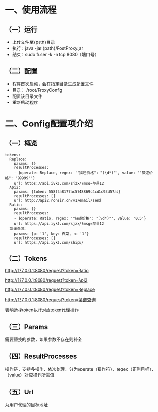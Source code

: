 一、**使用流程**
==========

（一）**运行**
---------

*   上传文件至{path}目录
*   执行：java -jar {path}/PostProxy.jar
*   结束：sudo fuser -k -n tcp 8080（端口号）

（二）**配置**
---------

*   程序首次启动，会在指定目录生成配置文件
*   目录： /root/ProxyConfig
*   配置该目录文件
*   重新启动程序

二、**Config配置项介绍**
=================

（一）**概览**
------------

```
tokens:
  Replace:
    params: {}
    resultProcesses:
    - {operate: Replace, regex: '"描述价格": "(\d*)"', value: '"描述价格": "99999"'}
    url: https://api.iyk0.com/sjzx/?msg=苹果12
  Api2:
    params: {token: 558ffa8177ac5748869c4cd1c93d57ab}
    resultProcesses: []
    url: http://api2.ronsir.cn/v1/email/send
  Ratio:
    params: {}
    resultProcesses:
    - {operate: Ratio, regex: '"描述价格": "(\d*)"', value: '0.5'}
    url: https://api.iyk0.com/sjzx/?msg=苹果12
  菜谱查询:
    params: {p: '1', key: 白菜, n: '1'}
    resultProcesses: []
    url: https://api.iyk0.com/shipu/
```
（二）**Tokens**
-------------

http://127.0.0.1:8080/request?token=Ratio

http://127.0.0.1:8080/request?token=Api2

http://127.0.0.1:8080/request?token=Replace

http://127.0.0.1:8080/request?token=菜谱查询

表明选择token执行对应token代理操作

（三）**Params**
-------------

需要替换的参数，如果参数不存在则补全

（四）**ResultProcesses**
--------------------------

操作链，支持多操作，依次处理，分为operate（操作符）、regex（正则目标）、（value）对应操作所需值

（五）**Url**
----------

为用户代理的目标地址